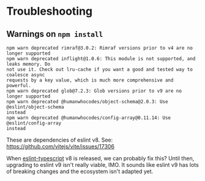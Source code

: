 # Troubleshooting

## Warnings on `npm install`

```
npm warn deprecated rimraf@3.0.2: Rimraf versions prior to v4 are no longer supported
npm warn deprecated inflight@1.0.6: This module is not supported, and leaks memory. Do
not use it. Check out lru-cache if you want a good and tested way to coalesce async
requests by a key value, which is much more comprehensive and powerful.
npm warn deprecated glob@7.2.3: Glob versions prior to v9 are no longer supported
npm warn deprecated @humanwhocodes/object-schema@2.0.3: Use @eslint/object-schema
instead
npm warn deprecated @humanwhocodes/config-array@0.11.14: Use @eslint/config-array
instead
```

These are dependencies of eslint v8. See: <https://github.com/vitejs/vite/issues/17306>

When [eslint-typescript](https://github.com/typescript-eslint/typescript-eslint) v8 is
released, we can probably fix this? Until then, upgrading to eslint v9 isn't really
viable, IMO. It sounds like eslint v9 has lots of breaking changes and the ecosystem
isn't adapted yet.
